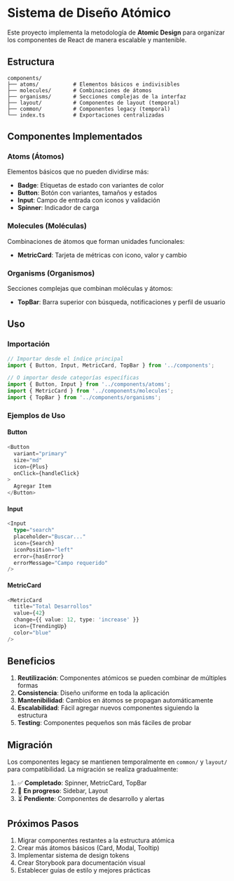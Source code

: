 # Sistema de Diseño Atómico

Este proyecto implementa la metodología de **Atomic Design** para organizar los componentes de React de manera escalable y mantenible.

## Estructura

```
components/
├── atoms/           # Elementos básicos e indivisibles
├── molecules/       # Combinaciones de átomos
├── organisms/       # Secciones complejas de la interfaz
├── layout/          # Componentes de layout (temporal)
├── common/          # Componentes legacy (temporal)
└── index.ts         # Exportaciones centralizadas
```

## Componentes Implementados

### Atoms (Átomos)
Elementos básicos que no pueden dividirse más:

- **Badge**: Etiquetas de estado con variantes de color
- **Button**: Botón con variantes, tamaños y estados
- **Input**: Campo de entrada con iconos y validación
- **Spinner**: Indicador de carga

### Molecules (Moléculas)
Combinaciones de átomos que forman unidades funcionales:

- **MetricCard**: Tarjeta de métricas con icono, valor y cambio

### Organisms (Organismos)
Secciones complejas que combinan moléculas y átomos:

- **TopBar**: Barra superior con búsqueda, notificaciones y perfil de usuario

## Uso

### Importación
```typescript
// Importar desde el índice principal
import { Button, Input, MetricCard, TopBar } from '../components';

// O importar desde categorías específicas
import { Button, Input } from '../components/atoms';
import { MetricCard } from '../components/molecules';
import { TopBar } from '../components/organisms';
```

### Ejemplos de Uso

#### Button
```typescript
<Button 
  variant="primary" 
  size="md" 
  icon={Plus} 
  onClick={handleClick}
>
  Agregar Item
</Button>
```

#### Input
```typescript
<Input
  type="search"
  placeholder="Buscar..."
  icon={Search}
  iconPosition="left"
  error={hasError}
  errorMessage="Campo requerido"
/>
```

#### MetricCard
```typescript
<MetricCard
  title="Total Desarrollos"
  value={42}
  change={{ value: 12, type: 'increase' }}
  icon={TrendingUp}
  color="blue"
/>
```

## Beneficios

1. **Reutilización**: Componentes atómicos se pueden combinar de múltiples formas
2. **Consistencia**: Diseño uniforme en toda la aplicación
3. **Mantenibilidad**: Cambios en átomos se propagan automáticamente
4. **Escalabilidad**: Fácil agregar nuevos componentes siguiendo la estructura
5. **Testing**: Componentes pequeños son más fáciles de probar

## Migración

Los componentes legacy se mantienen temporalmente en `common/` y `layout/` para compatibilidad. La migración se realiza gradualmente:

1. ✅ **Completado**: Spinner, MetricCard, TopBar
2. 🔄 **En progreso**: Sidebar, Layout
3. ⏳ **Pendiente**: Componentes de desarrollo y alertas

## Próximos Pasos

1. Migrar componentes restantes a la estructura atómica
2. Crear más átomos básicos (Card, Modal, Tooltip)
3. Implementar sistema de design tokens
4. Crear Storybook para documentación visual
5. Establecer guías de estilo y mejores prácticas
